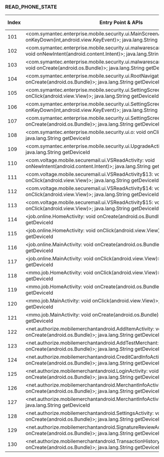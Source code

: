 ### READ_PHONE_STATE
| Index | Entry Point & APIs | Screen shot | Resource id | Label |
| ------------- | ------------- | ------------- |-------------|-------------|
| 101 | <com.symantec.enterprise.mobile.security.ui.MainScreenActivity: boolean onKeyDown(int,android.view.KeyEvent)>; java.lang.String getDeviceId | ![](D:\COSMOS\output\py\Play_win8\Business\com.symantec.enterprise.mobile.security\com.symantec.enterprise.mobile.security.ui.MainScreenActivity.png) |  | |
| 102 | <com.symantec.enterprise.mobile.security.ui.malwarescan.RemovePackageDialog: void onNewIntent(android.content.Intent)>; java.lang.String getDeviceId | ![](D:\COSMOS\output\py\Play_win8\Business\com.symantec.enterprise.mobile.security\com.symantec.enterprise.mobile.security.ui.malwarescan.RemovePackageDialog.png) |  | |
| 103 | <com.symantec.enterprise.mobile.security.ui.malwarescan.RemovePackageDialog: void onCreate(android.os.Bundle)>; java.lang.String getDeviceId | ![](D:\COSMOS\output\py\Play_win8\Business\com.symantec.enterprise.mobile.security\com.symantec.enterprise.mobile.security.ui.malwarescan.RemovePackageDialog.png) |  | |
| 104 | <com.symantec.enterprise.mobile.security.ui.RootNavigationActivity: void onCreate(android.os.Bundle)>; java.lang.String getDeviceId | ![](D:\COSMOS\output\py\Play_win8\Business\com.symantec.enterprise.mobile.security\com.symantec.enterprise.mobile.security.ui.RootNavigationActivity.png) |  | |
| 105 | <com.symantec.enterprise.mobile.security.ui.SettingScreenActivity: void onClick(android.view.View)>; java.lang.String getDeviceId | ![](D:\COSMOS\output\py\Play_win8\Business\com.symantec.enterprise.mobile.security\com.symantec.enterprise.mobile.security.ui.SettingScreenActivity.png) |  | |
| 106 | <com.symantec.enterprise.mobile.security.ui.SettingScreenActivity: boolean onKeyDown(int,android.view.KeyEvent)>; java.lang.String getDeviceId | ![](D:\COSMOS\output\py\Play_win8\Business\com.symantec.enterprise.mobile.security\com.symantec.enterprise.mobile.security.ui.SettingScreenActivity.png) |  | |
| 107 | <com.symantec.enterprise.mobile.security.ui.SettingScreenActivity: void onCreate(android.os.Bundle)>; java.lang.String getDeviceId | ![](D:\COSMOS\output\py\Play_win8\Business\com.symantec.enterprise.mobile.security\com.symantec.enterprise.mobile.security.ui.SettingScreenActivity.png) |  | |
| 108 | <com.symantec.enterprise.mobile.security.ui.o: void onClick(android.view.View)>; java.lang.String getDeviceId | ![](D:\COSMOS\output\py\Play_win8\Business\com.symantec.enterprise.mobile.security\com.symantec.enterprise.mobile.security.ui.UpgradeActivity.png) |  | |
| 109 | <com.symantec.enterprise.mobile.security.ui.UpgradeActivity: void onResume()>; java.lang.String getDeviceId | ![](D:\COSMOS\output\py\Play_win8\Business\com.symantec.enterprise.mobile.security\com.symantec.enterprise.mobile.security.ui.UpgradeActivity.png) |  | |
| 110 | <com.voltage.mobile.securemail.ui.VSReadActivity: void onNewIntent(android.content.Intent)>; java.lang.String getDeviceId | ![](D:\COSMOS\output\py\Play_win8\Business\com.voltage.mobile.securemail.ui\com.voltage.mobile.securemail.ui.VSReadActivity.png) |  | |
| 111 | <com.voltage.mobile.securemail.ui.VSReadActivity$13: void onClick(android.view.View)>; java.lang.String getDeviceId | ![](D:\COSMOS\output\py\Play_win8\Business\com.voltage.mobile.securemail.ui\com.voltage.mobile.securemail.ui.VSReadActivity.png) |  | |
| 112 | <com.voltage.mobile.securemail.ui.VSReadActivity$14: void onClick(android.view.View)>; java.lang.String getDeviceId | ![](D:\COSMOS\output\py\Play_win8\Business\com.voltage.mobile.securemail.ui\com.voltage.mobile.securemail.ui.VSReadActivity.png) |  | |
| 113 | <com.voltage.mobile.securemail.ui.VSReadActivity$15: void onClick(android.view.View)>; java.lang.String getDeviceId | ![](D:\COSMOS\output\py\Play_win8\Business\com.voltage.mobile.securemail.ui\com.voltage.mobile.securemail.ui.VSReadActivity.png) |  | |
| 114 | <job.online.HomeActivity: void onCreate(android.os.Bundle)>; java.lang.String getDeviceId | ![](D:\COSMOS\output\py\Play_win8\Business\job.online\job.online.HomeActivity.png) |  | T |
| 115 | <job.online.HomeActivity: void onClick(android.view.View)>; java.lang.String getDeviceId | ![](D:\COSMOS\output\py\Play_win8\Business\job.online\job.online.HomeActivity.png) |  | T |
| 116 | <job.online.MainActivity: void onCreate(android.os.Bundle)>; java.lang.String getDeviceId | ![](D:\COSMOS\output\py\Play_win8\Business\job.online\job.online.MainActivity.png) |  | T|
| 117 | <job.online.MainActivity: void onClick(android.view.View)>; java.lang.String getDeviceId | ![](D:\COSMOS\output\py\Play_win8\Business\job.online\job.online.MainActivity.png) |  | T |
| 118 | <mmo.job.HomeActivity: void onClick(android.view.View)>; java.lang.String getDeviceId | ![](D:\COSMOS\output\py\Play_win8\Business\mmo.job\mmo.job.HomeActivity.png) |  | T |
| 119 | <mmo.job.HomeActivity: void onCreate(android.os.Bundle)>; java.lang.String getDeviceId | ![](D:\COSMOS\output\py\Play_win8\Business\mmo.job\mmo.job.HomeActivity.png) |  | T |
| 120 | <mmo.job.MainActivity: void onClick(android.view.View)>; java.lang.String getDeviceId | ![](D:\COSMOS\output\py\Play_win8\Business\mmo.job\mmo.job.MainActivity.png) |  | T |
| 121 | <mmo.job.MainActivity: void onCreate(android.os.Bundle)>; java.lang.String getDeviceId | ![](D:\COSMOS\output\py\Play_win8\Business\mmo.job\mmo.job.MainActivity.png) |  | T |
| 122 | <net.authorize.mobilemerchantandroid.AddItemActivity: void onCreate(android.os.Bundle)>; java.lang.String getDeviceId | ![](D:\COSMOS\output\py\Play_win8\Business\net.authorize.mobilemerchantandroid\net.authorize.mobilemerchantandroid.AddItemActivity.png) |  | |
| 123 | <net.authorize.mobilemerchantandroid.AddTestMerchant: void onCreate(android.os.Bundle)>; java.lang.String getDeviceId | ![](D:\COSMOS\output\py\Play_win8\Business\net.authorize.mobilemerchantandroid\net.authorize.mobilemerchantandroid.AddTestMerchant.png) |  | |
| 124 | <net.authorize.mobilemerchantandroid.CreditCardInfoActivity: void onCreate(android.os.Bundle)>; java.lang.String getDeviceId | ![](D:\COSMOS\output\py\Play_win8\Business\net.authorize.mobilemerchantandroid\net.authorize.mobilemerchantandroid.CreditCardInfoActivity.png) |  | |
| 125 | <net.authorize.mobilemerchantandroid.LoginActivity: void onCreate(android.os.Bundle)>; java.lang.String getDeviceId | ![](D:\COSMOS\output\py\Play_win8\Business\net.authorize.mobilemerchantandroid\net.authorize.mobilemerchantandroid.LoginActivity.png) |  | |
| 126 | <net.authorize.mobilemerchantandroid.MerchantInfoActivity: void onCreate(android.os.Bundle)>; java.lang.String getDeviceId | ![](D:\COSMOS\output\py\Play_win8\Business\net.authorize.mobilemerchantandroid\net.authorize.mobilemerchantandroid.MerchantInfoActivity.png) |  | |
| 127 | <net.authorize.mobilemerchantandroid.MerchantInfoActivity: void onStop()>; java.lang.String getDeviceId | ![](D:\COSMOS\output\py\Play_win8\Business\net.authorize.mobilemerchantandroid\net.authorize.mobilemerchantandroid.MerchantInfoActivity.png) |  | |
| 128 | <net.authorize.mobilemerchantandroid.SettingsActivity: void onCreate(android.os.Bundle)>; java.lang.String getDeviceId | ![](D:\COSMOS\output\py\Play_win8\Business\net.authorize.mobilemerchantandroid\net.authorize.mobilemerchantandroid.SettingsActivity.png) |  | |
| 129 | <net.authorize.mobilemerchantandroid.SignatureReviewActivity: void onCreate(android.os.Bundle)>; java.lang.String getDeviceId | ![](D:\COSMOS\output\py\Play_win8\Business\net.authorize.mobilemerchantandroid\net.authorize.mobilemerchantandroid.SignatureReviewActivity.png) |  | |
| 130 | <net.authorize.mobilemerchantandroid.TransactionHistoryActivity: void onCreate(android.os.Bundle)>; java.lang.String getDeviceId | ![](D:\COSMOS\output\py\Play_win8\Business\net.authorize.mobilemerchantandroid\net.authorize.mobilemerchantandroid.TransactionHistoryActivity.png) |  | |
